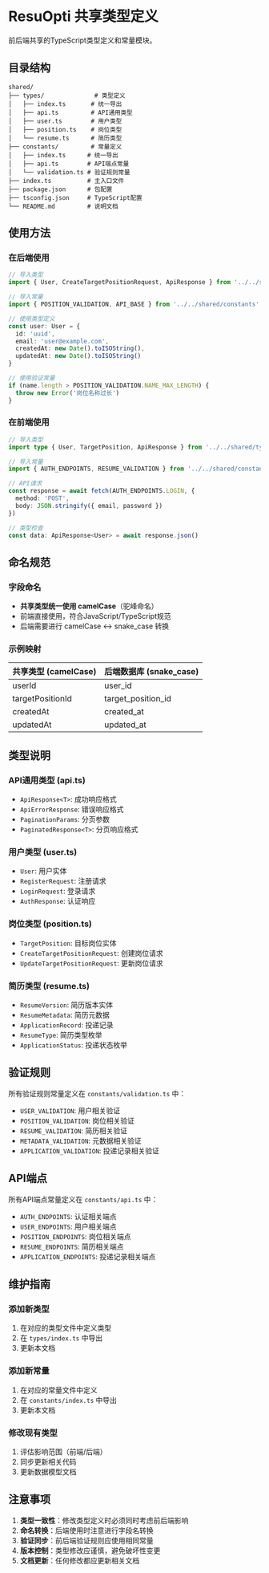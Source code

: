 # ResuOpti 共享类型定义

前后端共享的TypeScript类型定义和常量模块。

## 目录结构

```
shared/
├── types/              # 类型定义
│   ├── index.ts       # 统一导出
│   ├── api.ts         # API通用类型
│   ├── user.ts        # 用户类型
│   ├── position.ts    # 岗位类型
│   └── resume.ts      # 简历类型
├── constants/         # 常量定义
│   ├── index.ts      # 统一导出
│   ├── api.ts        # API端点常量
│   └── validation.ts # 验证规则常量
├── index.ts          # 主入口文件
├── package.json      # 包配置
├── tsconfig.json     # TypeScript配置
└── README.md         # 说明文档
```

## 使用方法

### 在后端使用

```typescript
// 导入类型
import { User, CreateTargetPositionRequest, ApiResponse } from '../../shared/types'

// 导入常量
import { POSITION_VALIDATION, API_BASE } from '../../shared/constants'

// 使用类型定义
const user: User = {
  id: 'uuid',
  email: 'user@example.com',
  createdAt: new Date().toISOString(),
  updatedAt: new Date().toISOString()
}

// 使用验证常量
if (name.length > POSITION_VALIDATION.NAME_MAX_LENGTH) {
  throw new Error('岗位名称过长')
}
```

### 在前端使用

```typescript
// 导入类型
import type { User, TargetPosition, ApiResponse } from '../../shared/types'

// 导入常量
import { AUTH_ENDPOINTS, RESUME_VALIDATION } from '../../shared/constants'

// API请求
const response = await fetch(AUTH_ENDPOINTS.LOGIN, {
  method: 'POST',
  body: JSON.stringify({ email, password })
})

// 类型检查
const data: ApiResponse<User> = await response.json()
```

## 命名规范

### 字段命名

- **共享类型统一使用 camelCase**（驼峰命名）
- 前端直接使用，符合JavaScript/TypeScript规范
- 后端需要进行 camelCase ↔ snake_case 转换

### 示例映射

| 共享类型 (camelCase) | 后端数据库 (snake_case) |
|---------------------|------------------------|
| userId              | user_id                |
| targetPositionId    | target_position_id     |
| createdAt           | created_at             |
| updatedAt           | updated_at             |

## 类型说明

### API通用类型 (api.ts)

- `ApiResponse<T>`: 成功响应格式
- `ApiErrorResponse`: 错误响应格式
- `PaginationParams`: 分页参数
- `PaginatedResponse<T>`: 分页响应格式

### 用户类型 (user.ts)

- `User`: 用户实体
- `RegisterRequest`: 注册请求
- `LoginRequest`: 登录请求
- `AuthResponse`: 认证响应

### 岗位类型 (position.ts)

- `TargetPosition`: 目标岗位实体
- `CreateTargetPositionRequest`: 创建岗位请求
- `UpdateTargetPositionRequest`: 更新岗位请求

### 简历类型 (resume.ts)

- `ResumeVersion`: 简历版本实体
- `ResumeMetadata`: 简历元数据
- `ApplicationRecord`: 投递记录
- `ResumeType`: 简历类型枚举
- `ApplicationStatus`: 投递状态枚举

## 验证规则

所有验证规则常量定义在 `constants/validation.ts` 中：

- `USER_VALIDATION`: 用户相关验证
- `POSITION_VALIDATION`: 岗位相关验证
- `RESUME_VALIDATION`: 简历相关验证
- `METADATA_VALIDATION`: 元数据相关验证
- `APPLICATION_VALIDATION`: 投递记录相关验证

## API端点

所有API端点常量定义在 `constants/api.ts` 中：

- `AUTH_ENDPOINTS`: 认证相关端点
- `USER_ENDPOINTS`: 用户相关端点
- `POSITION_ENDPOINTS`: 岗位相关端点
- `RESUME_ENDPOINTS`: 简历相关端点
- `APPLICATION_ENDPOINTS`: 投递记录相关端点

## 维护指南

### 添加新类型

1. 在对应的类型文件中定义类型
2. 在 `types/index.ts` 中导出
3. 更新本文档

### 添加新常量

1. 在对应的常量文件中定义
2. 在 `constants/index.ts` 中导出
3. 更新本文档

### 修改现有类型

1. 评估影响范围（前端/后端）
2. 同步更新相关代码
3. 更新数据模型文档

## 注意事项

1. **类型一致性**：修改类型定义时必须同时考虑前后端影响
2. **命名转换**：后端使用时注意进行字段名转换
3. **验证同步**：前后端验证规则应使用相同常量
4. **版本控制**：类型修改应谨慎，避免破坏性变更
5. **文档更新**：任何修改都应更新相关文档